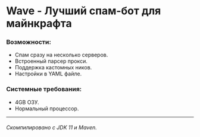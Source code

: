 # Wave - Лучший спам-бот для майнкрафта

### Возможности:
- Спам сразу на несколько серверов.
- Встроенный парсер прокси.
- Поддержка кастомных ников.
- Настройки в YAML файле.

### Системные требования:
- 4GB ОЗУ.
- Нормальный процессор.

---
###### Скомпилировано с JDK 11 и Maven.

